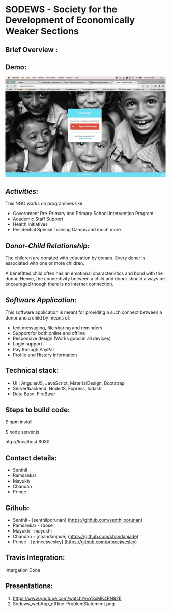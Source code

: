 
SODEWS - Society for the Development of Economically Weaker Sections 
=====================================================================

Brief Overview :
----------------
Demo:
-----

![Demo](https://raw.githubusercontent.com/PayPal-OpportunityHack-BLR-2015/Sodews-Senthil/master/public/assets/resources/paws.gif)

*Activities:*
-----------
This NGO works on programmes like
  * Government Pre-Primary and Primary School Intervention Program 
  * Academic Staff Support
  * Health Initiatives
  * Residential Special Training Camps
and much more.

*Donor-Child Relationship:*
-------------------------
The children are donated with education by donars. Every donar is associated with one or more children.

A benefitted child often has an emotional characteristics and bond with the donor. 
Hence, the connectivity between a child and donor should always be encouraged though there is no internet connection.

*Software Application:*
---------------------
This software application is meant for providing a such connect between a donor and a child
by means of:
* text messaging, file sharing and reminders
* Support for both online and offline
* Responsive design (Works good in all devices)
* Login support
* Pay through PayPal
* Profile and History information


Technical stack:
----------------
* UI 	: AngularJS, JavaScript, MaterialDesign, Bootstrap
* Server/backend: NodeJS, Express, lodash
* Data Base: FireBase

Steps to build code:
--------------------
$ npm install 

$ node server.js

http://localhost:8080

Contact details:
----------------
* Senthil 
* Ramsankar
* Mayukh 
* Chandan 
* Prince 

Github:
-------
* Senthil - [senthilporunan] (https://github.com/senthilporunan)
* Ramsankar - rbose
* Mayukh - mayukhr
* Chandan - [chandanjade] (https://github.com/chandanjade)
* Prince  - [princejwesley] (https://github.com/princejwesley)

Travis Integration:
-------------------
Intergation Done


Presentations:
--------------
1. https://www.youtube.com/watch?v=Y3xMK4RN92E
2. Sodews_webApp_offline-ProblemStatement.png


